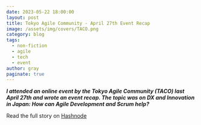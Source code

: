 ```yaml
---
date: 2023-05-22 18:00:00
layout: post
title: Tokyo Agile Community - April 27th Event Recap
image: /assets/img/covers/TACO.png
category: blog
tags:
  - non-fiction
  - agile
  - tech
  - event
author: gray
paginate: true
---
```


***I attended an online event by the Tokyo Agile Community (TACO) last April 27th and wrote an event recap. The topic was on DX and Innovation in Japan: How can Agile Development and Scrum help?***


Read the full story on [Hashnode](https://digracesion.hashnode.dev/tokyo-agile-community-april-27th-event-recap)
